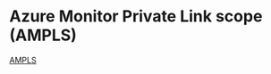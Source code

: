 # Azure Monitor Private Link scope (AMPLS)

[AMPLS](Azure%20Monitor%20Private%20Link%20Scope%20-%20AMPLS.pdf)
